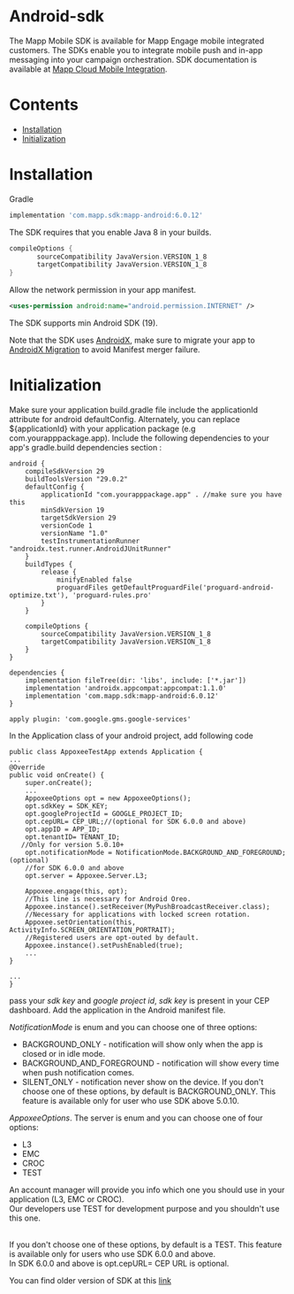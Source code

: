 # Android-sdk

The Mapp Mobile SDK is available for Mapp Engage mobile integrated customers.
The SDKs enable you to integrate mobile push and in-app messaging into your campaign orchestration.
SDK documentation is available at [Mapp Cloud Mobile Integration](https://mapp-wiki.atlassian.net/wiki/spaces/MIC/pages/430492/Initialize+Android+FCM+SDK+for+Mapp+Cloud).

# Contents
- [Installation](#installation)
- [Initialization](#initialization)

# Installation
Gradle
```groovy
implementation 'com.mapp.sdk:mapp-android:6.0.12'
```

The SDK requires that you enable Java 8 in your builds.
```groovy
compileOptions {
       sourceCompatibility JavaVersion.VERSION_1_8
       targetCompatibility JavaVersion.VERSION_1_8
}
```

Allow the network permission in your app manifest.
```xml
<uses-permission android:name="android.permission.INTERNET" />
```

The SDK supports min Android SDK (19).

Note that the SDK uses [AndroidX](https://developer.android.com/jetpack/androidx), make sure to migrate your app to [AndroidX Migration](https://developer.android.com/jetpack/androidx#using_androidx) to avoid Manifest merger failure.

# Initialization

Make sure your application build.gradle file include the applicationId attribute for android defaultConfig. Alternately, you can replace ${applicationId} with your application package (e.g com.yourapppackage.app). Include the following dependencies to your app's gradle.build dependencies section :

```
android {
    compileSdkVersion 29
    buildToolsVersion "29.0.2"
    defaultConfig {
        applicationId "com.yourapppackage.app" . //make sure you have this   
        minSdkVersion 19
        targetSdkVersion 29
        versionCode 1
        versionName "1.0"
        testInstrumentationRunner "androidx.test.runner.AndroidJUnitRunner"
    }
    buildTypes {
        release {
            minifyEnabled false
            proguardFiles getDefaultProguardFile('proguard-android-optimize.txt'), 'proguard-rules.pro'
        }
    }

    compileOptions {
        sourceCompatibility JavaVersion.VERSION_1_8
        targetCompatibility JavaVersion.VERSION_1_8
    }
}

dependencies {
    implementation fileTree(dir: 'libs', include: ['*.jar'])
    implementation 'androidx.appcompat:appcompat:1.1.0'
    implementation 'com.mapp.sdk:mapp-android:6.0.12'
}

apply plugin: 'com.google.gms.google-services'
```

In the Application class of your android project, add following code

```
public class AppoxeeTestApp extends Application {
...
@Override
public void onCreate() {
    super.onCreate();
    ...
    AppoxeeOptions opt = new AppoxeeOptions();
    opt.sdkKey = SDK_KEY;
    opt.googleProjectId = GOOGLE_PROJECT_ID;
    opt.cepURL= CEP_URL;//(optional for SDK 6.0.0 and above)
    opt.appID = APP_ID;
    opt.tenantID= TENANT_ID;
   //Only for version 5.0.10+
    opt.notificationMode = NotificationMode.BACKGROUND_AND_FOREGROUND; (optional)
    //for SDK 6.0.0 and above
    opt.server = Appoxee.Server.L3;
 
    Appoxee.engage(this, opt);
    //This line is necessary for Android Oreo.
    Appoxee.instance().setReceiver(MyPushBroadcastReceiver.class);
    //Necessary for applications with locked screen rotation. 
    Appoxee.setOrientation(this, ActivityInfo.SCREEN_ORIENTATION_PORTRAIT);
    //Registered users are opt-outed by default.
    Appoxee.instance().setPushEnabled(true);
    ...
}
  
...
}
```

pass your *sdk key* and *google project id*, *sdk key* is present in your CEP dashboard. Add the application in the Android manifest file.

*NotificationMode* is enum and you can choose one of three options:
* BACKGROUND_ONLY - notification will show only when the app is closed or in idle mode.<br/> 
* BACKGROUND_AND_FOREGROUND - notification will show every time when push notification comes.<br/> 
* SILENT_ONLY - notification never show on the device.
If you don't choose one of these options, by default is BACKGROUND_ONLY.  This feature is available only for user who use SDK above 5.0.10.


*AppoxeeOptions*. The server is enum and you can choose one of four options:<br/>
* L3<br/>
* EMC<br/>
* CROC<br/>
* TEST

An account manager will provide you info which one you should use in your application (L3, EMC or CROC).<br/>Our developers use TEST for development purpose and you shouldn't use this one.

<br/>If you don't choose one of these options, by default is a TEST. This feature is available only for users who use SDK 6.0.0 and above.
<br/>In SDK 6.0.0 and above is opt.cepURL= CEP URL is optional.






 You can find older version of SDK at this [link](https://mapp-wiki.atlassian.net/wiki/spaces/MIC/pages/430257/Mapp+Cloud+Android+SDK+Documentation) 
